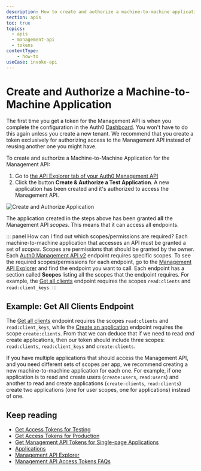 ```yaml
---
description: How to create and authorize a machine-to-machine application for calling Management API endpoints using Access Tokens.
section: apis
toc: true
topics:
  - apis
  - management-api
  - tokens
contentType: 
    - how-to
useCase: invoke-api
---
```


# Create and Authorize a Machine-to-Machine Application

The first time you get a token for the Management API is when you complete the configuration in the Auth0 [Dashboard](${manage_url}). You won't have to do this again unless you create a new tenant. We recommend that you create a token exclusively for authorizing access to the Management API instead of reusing another one you might have.

To create and authorize a Machine-to-Machine Application for the Management API:

1. Go to [the API Explorer tab of your Auth0 Management API](${manage_url}/#/apis/management/explorer)
2. Click the button __Create & Authorize a Test Application__. A new application has been created and it's authorized to access the Management API.

![Create and Authorize Application](/media/articles/api/tokens/create-authorize-client.png)

The application created in the steps above has been granted __all__ the Management API <dfn data-key="scope">scopes</dfn>. This means that it can access all endpoints.

::: panel How can I find out which scopes/permissions are required?
Each machine-to-machine application that accesses an API must be granted a set of <dfn data-key="scope">scopes</dfn>. Scopes are permissions that should be granted by the owner. Each [Auth0 Management API v2](/api/management/v2) endpoint requires specific scopes. To see the required scopes/permissions for each endpoint, go to the [Management API Explorer](/api/management/v2#!) and find the endpoint you want to call. Each endpoint has a section called **Scopes** listing all the scopes that the endpoint requires. For example, the [Get all clients](/api/management/v2#!/Clients/get_clients) endpoint requires the scopes `read:clients` and `read:client_keys`.
:::

## Example: Get All Clients Endpoint

The [Get all clients](/api/management/v2#!/Clients/get_clients) endpoint requires the scopes `read:clients` and `read:client_keys`, while the [Create an application](/api/management/v2#!/Clients/post_clients) endpoint requires the scope `create:clients`. From that we can deduce that if we need to read _and_ create applications, then our token should include three scopes: `read:clients`, `read:client_keys` and `create:clients`.

If you have multiple applications that should access the Management API, and you need different sets of scopes per app, we recommend creating a new machine-to-machine application for each one. For example, if one application is to read and create users (`create:users`, `read:users`) and another to read and create applications (`create:clients`, `read:clients`) create two applications (one for user scopes, one for applications) instead of one.

## Keep reading

* [Get Access Tokens for Testing](/api/management/v2/get-access-tokens-for-test)
* [Get Access Tokens for Production](/api/management/v2/get-access-tokens-for-production)
* [Get Management API Tokens for Single-page Applications](/api/management/v2/get-access-tokens-for-spas)
* [Applications](/applications)
* [Management API Explorer](/api/management/v2#!)
* [Management API Access Tokens FAQs](/api/management/v2/faq-management-api-access-tokens)
